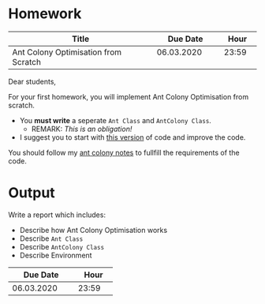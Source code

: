 # Homework

| Title   | Due Date        | Hour           |
| ------------- | ------------- |:-------------:|
|      Ant Colony Optimisation from Scratch         | 06.03.2020       | 23:59           | 


Dear students,

For your first homework, you will implement Ant Colony Optimisation from scratch. 
 - You __must write__ a seperate `Ant Class` and `AntColony Class`. 
   - REMARK: _This is an obligation!_
 - I suggest you to start with [this version](https://nbviewer.jupyter.org/github/uzay00/CMPE373/blob/master/2020/3%20KarincaKolonisi/KarıncaKolonisi%20v0.ipynb) of code and improve the code.
 
You should follow my [ant colony notes](https://nbviewer.jupyter.org/github/uzay00/CMPE373/blob/master/2020/3%20KarincaKolonisi/ant_uzay.pdf) to fullfill the requirements of the code.

# Output
Write a report which includes:
 - Describe how Ant Colony Optimisation works
 - Describe `Ant Class`
 - Describe `AntColony Class`
 - Describe Environment



| Due Date        | Hour           |
| ------------- |:-------------:|
| 06.03.2020       | 23:59           | 
